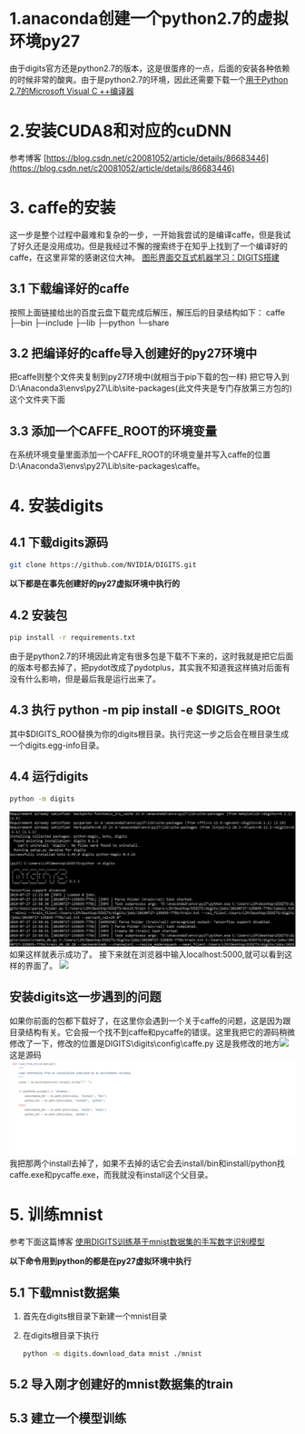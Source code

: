 # 1.anaconda创建一个python2.7的虚拟环境py27
由于digits官方还是python2.7的版本，这是很蛋疼的一点，后面的安装各种依赖的时候非常的酸爽。由于是python2.7的环境，因此还需要下载一个[用于Python 2.7的Microsoft Visual C ++编译器](https://www.microsoft.com/en-us/download/details.aspx?id=44266)
# 2.安装CUDA8和对应的cuDNN
参考博客
[https://blog.csdn.net/c20081052/article/details/86683446](https://blog.csdn.net/c20081052/article/details/86683446)
# 3. caffe的安装
这一步是整个过程中最难和复杂的一步，一开始我尝试的是编译caffe，但是我试了好久还是没用成功。但是我经过不懈的搜索终于在知乎上找到了一个编译好的caffe，在这里非常的感谢这位大神。
[图形界面交互式机器学习：DIGITS搭建](https://zhuanlan.zhihu.com/p/54767210)
## 3.1 下载编译好的caffe
按照上面链接给出的百度云盘下载完成后解压，解压后的目录结构如下：
caffe
├─bin
├─include
├─lib
├─python
└─share
## 3.2 把编译好的caffe导入创建好的py27环境中
把caffe则整个文件夹复制到py27环境中(就相当于pip下载的包一样)
把它导入到D:\Anaconda3\envs\py27\Lib\site-packages(此文件夹是专门存放第三方包的)这个文件夹下面
## 3.3 添加一个CAFFE_ROOT的环境变量
在系统环境变量里面添加一个CAFFE_ROOT的环境变量并写入caffe的位置D:\Anaconda3\envs\py27\Lib\site-packages\caffe。
# 4. 安装digits
## 4.1 下载digits源码
~~~bash
git clone https://github.com/NVIDIA/DIGITS.git
~~~
**以下都是在事先创建好的py27虚拟环境中执行的**
## 4.2 安装包
~~~bash
pip install -r requirements.txt
~~~
由于是python2.7的环境因此肯定有很多包是下载不下来的，这时我就是把它后面的版本号都去掉了，把pydot改成了pydotplus，其实我不知道我这样搞对后面有没有什么影响，但是最后我是运行出来了。
## 4.3 执行 python -m pip install -e $DIGITS_ROOt
其中$DIGITS_ROO替换为你的digits根目录。执行完这一步之后会在根目录生成一个digits.egg-info目录。
## 4.4 运行digits
~~~bash
python -m digits
~~~
![](images/运行.jpg)
如果这样就表示成功了。
接下来就在浏览器中输入localhost:5000,就可以看到这样的界面了。
![](images/界面.jpg)
## 安装digits这一步遇到的问题
如果你前面的包都下载好了，在这里你会遇到一个关于caffe的问题，这是因为跟目录结构有关。它会报一个找不到caffe和pycaffe的错误。这里我把它的源码稍微修改了一下，修改的位置是DIGITS\digits\config\caffe.py
这是我修改的地方![](images/修改.jpg)
这是源码![](images/源码.jpg)
我把那两个install去掉了，如果不去掉的话它会去install/bin和install/python找caffe.exe和pycaffe.exe，而我就没有install这个父目录。

# 5. 训练mnist
参考下面这篇博客
[使用DIGITS训练基于mnist数据集的手写数字识别模型](https://piaoling199.github.io/2018/11/14/%E4%BD%BF%E7%94%A8DIGITS%E8%AE%AD%E7%BB%83%E5%9F%BA%E4%BA%8Emnist%E6%95%B0%E6%8D%AE%E9%9B%86%E7%9A%84%E6%89%8B%E5%86%99%E6%95%B0%E5%AD%97%E8%AF%86%E5%88%AB%E6%A8%A1%E5%9E%8B/)

**以下命令用到python的都是在py27虚拟环境中执行**
## 5.1 下载mnist数据集
1. 首先在digits根目录下新建一个mnist目录
   
2. 在digits根目录下执行
   ~~~bash
   python -m digits.download_data mnist ./mnist
   ~~~
## 5.2 导入刚才创建好的mnist数据集的train
## 5.3 建立一个模型训练